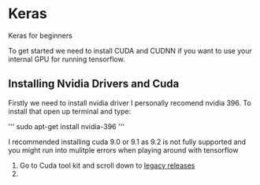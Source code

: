 # Keras
Keras for beginners

To get started we need to install CUDA and CUDNN if you want to use your internal GPU for running tensorflow.


## Installing Nvidia Drivers and Cuda
Firstly we need to install nvidia driver I personally recomend nvidia 396. To install that open up terminal and type:

'''
sudo apt-get install nvidia-396
'''

I recommended installing cuda 9.0 or 9.1 as 9.2 is not fully supported and you might run into mulitple errors when playing around with tensorflow

1. Go to Cuda tool kit and scroll down to [legacy releases](https://developer.nvidia.com/cuda-toolkit-archive)
2. 
